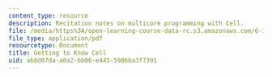 ```yaml
---
content_type: resource
description: Recitation notes on multicore programming with Cell.
file: /media/https%3A/open-learning-course-data-rc.s3.amazonaws.com/6-189-multicore-programming-primer-january-iap-2007/ab8d07daa0a2bb06e4455986ba3f7391_recitatn1.pdf
file_type: application/pdf
resourcetype: Document
title: Getting to Know Cell
uid: ab8d07da-a0a2-bb06-e445-5986ba3f7391
---
```


